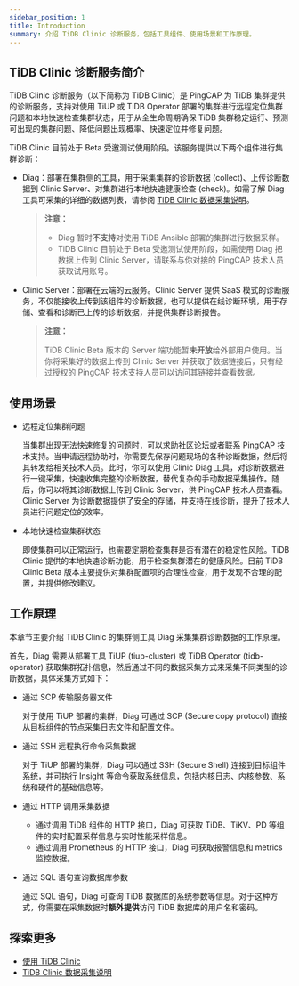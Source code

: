 ```yaml
---
sidebar_position: 1
title: Introduction
summary: 介绍 TiDB Clinic 诊断服务，包括工具组件、使用场景和工作原理。
---
```


## TiDB Clinic 诊断服务简介

TiDB Clinic 诊断服务（以下简称为 TiDB Clinic）是 PingCAP 为 TiDB 集群提供的诊断服务，支持对使用 TiUP 或 TiDB Operator 部署的集群进行远程定位集群问题和本地快速检查集群状态，用于从全生命周期确保 TiDB 集群稳定运行、预测可出现的集群问题、降低问题出现概率、快速定位并修复问题。

TiDB Clinic 目前处于 Beta 受邀测试使用阶段。该服务提供以下两个组件进行集群诊断：

- Diag：部署在集群侧的工具，用于采集集群的诊断数据 (collect)、上传诊断数据到 Clinic Server、对集群进行本地快速健康检查 (check)。如需了解 Diag 工具可采集的详细的数据列表，请参阅 [TiDB Clinic 数据采集说明](/clinic/clinic-data-instruction-for-tiup.md)。

    > **注意：**
    >
    > - Diag 暂时**不支持**对使用 TiDB Ansible 部署的集群进行数据采样。
    > - TiDB Clinic 目前处于 Beta 受邀测试使用阶段，如需使用 Diag 把数据上传到 Clinic Server，请联系与你对接的 PingCAP 技术人员获取试用账号。

- Clinic Server：部署在云端的云服务。Clinic Server 提供 SaaS 模式的诊断服务，不仅能接收上传到该组件的诊断数据，也可以提供在线诊断环境，用于存储、查看和诊断已上传的诊断数据，并提供集群诊断报告。

    > **注意：**
    >
    > TiDB Clinic Beta 版本的 Server 端功能暂**未开放**给外部用户使用。当你将采集好的数据上传到 Clinic Server 并获取了数据链接后，只有经过授权的 PingCAP 技术支持人员可以访问其链接并查看数据。

## 使用场景

- 远程定位集群问题

    当集群出现无法快速修复的问题时，可以求助社区论坛或者联系 PingCAP 技术支持。当申请远程协助时，你需要先保存问题现场的各种诊断数据，然后将其转发给相关技术人员。此时，你可以使用 Clinic Diag 工具，对诊断数据进行一键采集，快速收集完整的诊断数据，替代复杂的手动数据采集操作。随后，你可以将其诊断数据上传到 Clinic Server，供 PingCAP 技术人员查看。Clinic Server 为诊断数据提供了安全的存储，并支持在线诊断，提升了技术人员进行问题定位的效率。

- 本地快速检查集群状态

    即使集群可以正常运行，也需要定期检查集群是否有潜在的稳定性风险。TiDB Clinic 提供的本地快速诊断功能，用于检查集群潜在的健康风险。目前 TiDB Clinic Beta 版本主要提供对集群配置项的合理性检查，用于发现不合理的配置，并提供修改建议。

## 工作原理

本章节主要介绍 TiDB Clinic 的集群侧工具 Diag 采集集群诊断数据的工作原理。

首先，Diag 需要从部署工具 TiUP (tiup-cluster) 或 TiDB Operator (tidb-operator) 获取集群拓扑信息，然后通过不同的数据采集方式来采集不同类型的诊断数据，具体采集方式如下：

- 通过 SCP 传输服务器文件

    对于使用 TiUP 部署的集群，Diag 可通过 SCP (Secure copy protocol) 直接从目标组件的节点采集日志文件和配置文件。

- 通过 SSH 远程执行命令采集数据

    对于 TiUP 部署的集群，Diag 可以通过 SSH (Secure Shell) 连接到目标组件系统，并可执行 Insight 等命令获取系统信息，包括内核日志、内核参数、系统和硬件的基础信息等。

- 通过 HTTP 调用采集数据

    - 通过调用 TiDB 组件的 HTTP 接口，Diag 可获取 TiDB、TiKV、PD 等组件的实时配置采样信息与实时性能采样信息。
    - 通过调用 Prometheus 的 HTTP 接口，Diag 可获取报警信息和 metrics 监控数据。

- 通过 SQL 语句查询数据库参数

    通过 SQL 语句，Diag 可查询 TiDB 数据库的系统参数等信息。对于这种方式，你需要在采集数据时**额外提供**访问 TiDB 数据库的用户名和密码。

## 探索更多

- [使用 TiDB Clinic](/clinic/clinic-user-guide-for-tiup.md)
- [TiDB Clinic 数据采集说明](/clinic/clinic-data-instruction-for-tiup.md)
